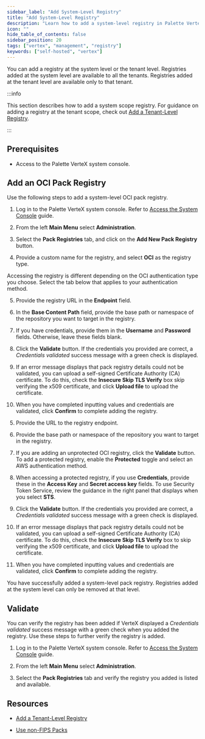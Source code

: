 ```yaml
---
sidebar_label: "Add System-Level Registry"
title: "Add System-Level Registry"
description: "Learn how to add a system-level registry in Palette VerteX."
icon: ""
hide_table_of_contents: false
sidebar_position: 20
tags: ["vertex", "management", "registry"]
keywords: ["self-hosted", "vertex"]
---
```


You can add a registry at the system level or the tenant level. Registries added at the system level are available to all the tenants. Registries added at the tenant level are available only to that tenant.

:::info

This section describes how to add a system scope registry. For guidance on adding a registry at the tenant scope, check out [Add a Tenant-Level Registry](../../tenant-settings/add-registry.md).

:::

## Prerequisites

- Access to the Palette VerteX system console.

## Add an OCI Pack Registry

Use the following steps to add a system-level OCI pack registry.

1. Log in to the Palette VerteX system console. Refer to [Access the System Console](system-management.md#access-the-system-console) guide.

2. From the left **Main Menu** select **Administration**.

3. Select the **Pack Registries** tab, and click on the **Add New Pack Registry** button.

4. Provide a custom name for the registry, and select **OCI** as the registry type.

Accessing the registry is different depending on the OCI authentication type you choose. Select the tab below that applies to your authentication method.

<Tabs groupId="authentication">

<TabItem label="Basic" value="Basic">

5. Provide the registry URL in the **Endpoint** field.

6. In the **Base Content Path** field, provide the base path or namespace of the repository you want to target in the registry.

7. If you have credentials, provide them in the **Username** and **Password** fields. Otherwise, leave these fields blank.

8. Click the **Validate** button. If the credentials you provided are correct, a _Credentials validated_ success message with a green check is displayed.

9. If an error message displays that pack registry details could not be validated, you can upload a self-signed Certificate Authority (CA) certificate. To do this, check the **Insecure Skip TLS Verify** box skip verifying the x509 certificate, and click **Upload file** to upload the certificate.

10. When you have completed inputting values and credentials are validated, click **Confirm** to complete adding the registry.

</TabItem>

<TabItem label="ECR" value="ECR">

5. Provide the URL to the registry endpoint.

6. Provide the base path or namespace of the repository you want to target in the registry.

7. If you are adding an unprotected OCI registry, click the **Validate** button. To add a protected registry, enable the **Protected** toggle and select an AWS authentication method.

8. When accessing a protected registry, if you use **Credentials**, provide these in the **Access Key** and **Secret access key** fields. To use Security Token Service, review the guidance in the right panel that displays when you select **STS**.

9. Click the **Validate** button. If the credentials you provided are correct, a _Credentials validated_ success message with a green check is displayed.

10. If an error message displays that pack registry details could not be validated, you can upload a self-signed Certificate Authority (CA) certificate. To do this, check the **Insecure Skip TLS Verify** box to skip verifying the x509 certificate, and click **Upload file** to upload the certificate.

11. When you have completed inputting values and credentials are validated, click **Confirm** to complete adding the registry.

</TabItem>
</Tabs>

You have successfully added a system-level pack registry. Registries added at the system level can only be removed at that level.

## Validate

You can verify the registry has been added if VerteX displayed a _Credentials validated_ success message with a green check when you added the registry. Use these steps to further verify the registry is added.

1. Log in to the Palette VerteX system console. Refer to [Access the System Console](system-management.md#access-the-system-console) guide.

2. From the left **Main Menu** select **Administration**.

3. Select the **Pack Registries** tab and verify the registry you added is listed and available.

## Resources

- [Add a Tenant-Level Registry](../../tenant-settings/add-registry.md)

- [Use non-FIPS Packs](../system-management/enable-non-fips-settings/use-non-fips-addon-packs.md)
